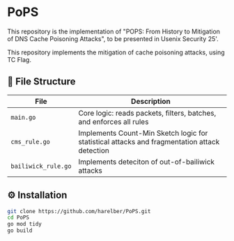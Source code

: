 # PoPS
This repository is the implementation of "POPS: From History to Mitigation of DNS Cache Poisoning Attacks", to be presented in Usenix Security 25'.

This repository implements the mitigation of cache poisoning attacks, using TC Flag.

## 📁 File Structure

| File | Description |
|------|-------------|
| `main.go` | Core logic: reads packets, filters, batches, and enforces all rules |
| `cms_rule.go` | Implements Count-Min Sketch logic for statistical attacks and fragmentation attack detection |
| `bailiwick_rule.go` | Implements deteciton of out-of-bailiwick attacks |

## ⚙️ Installation

```bash
git clone https://github.com/harelber/PoPS.git
cd PoPS
go mod tidy
go build

